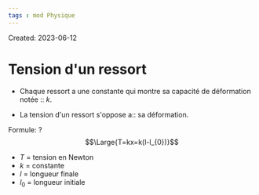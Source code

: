 ```yaml
---
tags : mod Physique
---
```

Created: 2023-06-12

# Tension d'un ressort

 - Chaque ressort a une constante qui montre sa capacité de déformation notée :: $k$.
<!--SR:!2023-09-09,2,248-->
 - La tension d'un ressort s'oppose a:: sa déformation.
<!--SR:!2023-09-08,1,230-->


 Formule:
 ?
$$\Large{T=kx=k(l-l_{0})}$$
 - $T$ = tension en Newton
 - $k$ = constante 
- $l$ = longueur finale
- $l_{0}$ = longueur initiale
